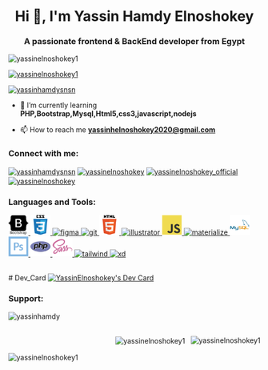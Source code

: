 <h1 align="center">Hi 👋, I'm Yassin Hamdy Elnoshokey</h1>
<h3 align="center">A passionate frontend & BackEnd developer from Egypt</h3>

<p align="left"> <img src="https://komarev.com/ghpvc/?username=yassinelnoshokey1&label=Profile%20views&color=0e75b6&style=flat" alt="yassinelnoshokey1" /> </p>

<p align="left"> <a href="https://github.com/ryo-ma/github-profile-trophy"><img src="https://github-profile-trophy.vercel.app/?username=yassinelnoshokey1" alt="yassinelnoshokey1" /></a> </p>

<p align="left"> <a href="https://twitter.com/yassinhamdysnsn" target="blank"><img src="https://img.shields.io/twitter/follow/yassinhamdysnsn?logo=twitter&style=for-the-badge" alt="yassinhamdysnsn" /></a> </p>

- 🌱 I’m currently learning **PHP,Bootstrap,Mysql,Html5,css3,javascript,nodejs**

- 📫 How to reach me **yassinhelnoshokey2020@gmail.com**

<h3 align="left">Connect with me:</h3>
<p align="left">
<a href="https://twitter.com/yassinhamdysnsn" target="blank"><img align="center" src="https://raw.githubusercontent.com/rahuldkjain/github-profile-readme-generator/master/src/images/icons/Social/twitter.svg" alt="yassinhamdysnsn" height="30" width="40" /></a>
<a href="https://fb.com/yassinelnoshokey" target="blank"><img align="center" src="https://raw.githubusercontent.com/rahuldkjain/github-profile-readme-generator/master/src/images/icons/Social/facebook.svg" alt="yassinelnoshokey" height="30" width="40" /></a>
<a href="https://instagram.com/yassinelnoshokey_official" target="blank"><img align="center" src="https://raw.githubusercontent.com/rahuldkjain/github-profile-readme-generator/master/src/images/icons/Social/instagram.svg" alt="yassinelnoshokey_official" height="30" width="40" /></a>
<a href="https://www.behance.net/yassinelnoshokey" target="blank"><img align="center" src="https://raw.githubusercontent.com/rahuldkjain/github-profile-readme-generator/master/src/images/icons/Social/behance.svg" alt="yassinelnoshokey" height="30" width="40" /></a>
</p>

<h3 align="left">Languages and Tools:</h3>
<p align="left"> <a href="https://getbootstrap.com" target="_blank" rel="noreferrer"> <img src="https://raw.githubusercontent.com/devicons/devicon/master/icons/bootstrap/bootstrap-plain-wordmark.svg" alt="bootstrap" width="40" height="40"/> </a> <a href="https://www.w3schools.com/css/" target="_blank" rel="noreferrer"> <img src="https://raw.githubusercontent.com/devicons/devicon/master/icons/css3/css3-original-wordmark.svg" alt="css3" width="40" height="40"/> </a> <a href="https://www.figma.com/" target="_blank" rel="noreferrer"> <img src="https://www.vectorlogo.zone/logos/figma/figma-icon.svg" alt="figma" width="40" height="40"/> </a> <a href="https://git-scm.com/" target="_blank" rel="noreferrer"> <img src="https://www.vectorlogo.zone/logos/git-scm/git-scm-icon.svg" alt="git" width="40" height="40"/> </a> <a href="https://www.w3.org/html/" target="_blank" rel="noreferrer"> <img src="https://raw.githubusercontent.com/devicons/devicon/master/icons/html5/html5-original-wordmark.svg" alt="html5" width="40" height="40"/> </a> <a href="https://www.adobe.com/in/products/illustrator.html" target="_blank" rel="noreferrer"> <img src="https://www.vectorlogo.zone/logos/adobe_illustrator/adobe_illustrator-icon.svg" alt="illustrator" width="40" height="40"/> </a> <a href="https://developer.mozilla.org/en-US/docs/Web/JavaScript" target="_blank" rel="noreferrer"> <img src="https://raw.githubusercontent.com/devicons/devicon/master/icons/javascript/javascript-original.svg" alt="javascript" width="40" height="40"/> </a> <a href="https://materializecss.com/" target="_blank" rel="noreferrer"> <img src="https://raw.githubusercontent.com/prplx/svg-logos/5585531d45d294869c4eaab4d7cf2e9c167710a9/svg/materialize.svg" alt="materialize" width="40" height="40"/> </a> <a href="https://www.mysql.com/" target="_blank" rel="noreferrer"> <img src="https://raw.githubusercontent.com/devicons/devicon/master/icons/mysql/mysql-original-wordmark.svg" alt="mysql" width="40" height="40"/> </a> <a href="https://www.photoshop.com/en" target="_blank" rel="noreferrer"> <img src="https://raw.githubusercontent.com/devicons/devicon/master/icons/photoshop/photoshop-line.svg" alt="photoshop" width="40" height="40"/> </a> <a href="https://www.php.net" target="_blank" rel="noreferrer"> <img src="https://raw.githubusercontent.com/devicons/devicon/master/icons/php/php-original.svg" alt="php" width="40" height="40"/> </a> <a href="https://sass-lang.com" target="_blank" rel="noreferrer"> <img src="https://raw.githubusercontent.com/devicons/devicon/master/icons/sass/sass-original.svg" alt="sass" width="40" height="40"/> </a> <a href="https://tailwindcss.com/" target="_blank" rel="noreferrer"> <img src="https://www.vectorlogo.zone/logos/tailwindcss/tailwindcss-icon.svg" alt="tailwind" width="40" height="40"/> </a> <a href="https://www.adobe.com/products/xd.html" target="_blank" rel="noreferrer"> <img src="https://cdn.worldvectorlogo.com/logos/adobe-xd.svg" alt="xd" width="40" height="40"/> </a> </p>
<br>
# Dev_Card
<a href="https://app.daily.dev/yassinelnoshoke"><img src="https://api.daily.dev/devcards/720c4e7b08bb4fff8010509ce35572cf.png?r=njq" width="400" alt="YassinElnoshokey's Dev Card"/></a>

<br>
<h3 align="left">Support:</h3>
<p><a href="https://www.buymeacoffee.com/yassinhamdy"> <img align="left" src="https://cdn.buymeacoffee.com/buttons/v2/default-yellow.png" height="50" width="210" alt="yassinhamdy" /></a></p><br><br>

<p><img align="right" src="https://github-readme-stats.vercel.app/api/top-langs?username=yassinelnoshokey1&show_icons=true&locale=en&layout=compact" alt="yassinelnoshokey1" /></p>

<p>&nbsp;<img align="center" src="https://github-readme-stats.vercel.app/api?username=yassinelnoshokey1&show_icons=true&locale=en" alt="yassinelnoshokey1" /></p>

<p><img align="center" src="https://github-readme-streak-stats.herokuapp.com/?user=yassinelnoshokey1&" alt="yassinelnoshokey1" /></p>
